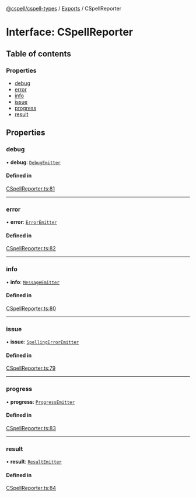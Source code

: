 [@cspell/cspell-types](../README.md) / [Exports](../modules.md) / CSpellReporter

# Interface: CSpellReporter

## Table of contents

### Properties

- [debug](CSpellReporter.md#debug)
- [error](CSpellReporter.md#error)
- [info](CSpellReporter.md#info)
- [issue](CSpellReporter.md#issue)
- [progress](CSpellReporter.md#progress)
- [result](CSpellReporter.md#result)

## Properties

### debug

• **debug**: [`DebugEmitter`](../modules.md#debugemitter)

#### Defined in

[CSpellReporter.ts:81](https://github.com/streetsidesoftware/cspell/blob/51d5a71/packages/cspell-types/src/CSpellReporter.ts#L81)

___

### error

• **error**: [`ErrorEmitter`](../modules.md#erroremitter)

#### Defined in

[CSpellReporter.ts:82](https://github.com/streetsidesoftware/cspell/blob/51d5a71/packages/cspell-types/src/CSpellReporter.ts#L82)

___

### info

• **info**: [`MessageEmitter`](../modules.md#messageemitter)

#### Defined in

[CSpellReporter.ts:80](https://github.com/streetsidesoftware/cspell/blob/51d5a71/packages/cspell-types/src/CSpellReporter.ts#L80)

___

### issue

• **issue**: [`SpellingErrorEmitter`](../modules.md#spellingerroremitter)

#### Defined in

[CSpellReporter.ts:79](https://github.com/streetsidesoftware/cspell/blob/51d5a71/packages/cspell-types/src/CSpellReporter.ts#L79)

___

### progress

• **progress**: [`ProgressEmitter`](../modules.md#progressemitter)

#### Defined in

[CSpellReporter.ts:83](https://github.com/streetsidesoftware/cspell/blob/51d5a71/packages/cspell-types/src/CSpellReporter.ts#L83)

___

### result

• **result**: [`ResultEmitter`](../modules.md#resultemitter)

#### Defined in

[CSpellReporter.ts:84](https://github.com/streetsidesoftware/cspell/blob/51d5a71/packages/cspell-types/src/CSpellReporter.ts#L84)
